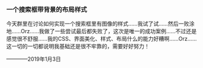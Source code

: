 ### 一个搜索框带背景的布局样式

今天群里在讨论如何实现一个搜索框里有图像的样式……我试了试……然后一败涂地……Orz……我做了一些尝试最后都失败了，这次是唯一的成功案例……不过还是感觉很不舒服……我的CSS、界面美化、样式、布局什么的能力好糟啊……Orz……这一切的一切都说明我基础还是很不牢靠的，需要好好努力！

————2019年1月3日
